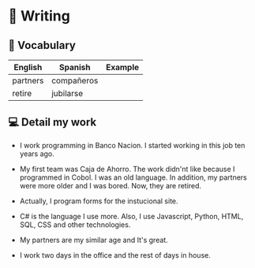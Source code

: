 # 📝 Writing

## 📙 Vocabulary

| English      | Spanish | Example |
| ------ | ----------- | ----------- |
|  partners | compañeros |  |
|  retire | jubilarse |  |


## 💻 Detail my work 


- I work programming in Banco Nacion. I started working in this job ten years ago. 
	  
- My first team was Caja de Ahorro. The work didn'nt like because I programmed in Cobol. I was an old language. In addition, my partners were more older and I was bored. Now, they are retired.
	
- Actually, I program forms for the instucional site.
	
- C# is the language I use more. Also, I use Javascript, Python, HTML, SQL, CSS and other technologies.
	
- My partners are my similar age and It's great.
	
- I work two days in the office and the rest of days in house.

